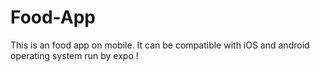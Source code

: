 # Food-App
This is an food app on mobile. It can be compatible with iOS and android operating system run by expo !
